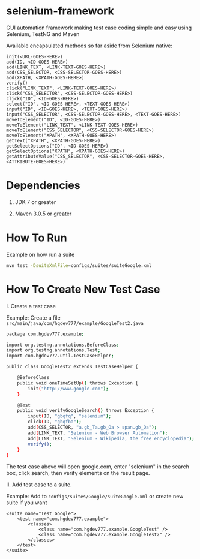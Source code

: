 selenium-framework
========================

GUI automation framework making test case coding simple and easy using Selenium, TestNG and Maven

Available encapsulated methods so far aside from Selenium native:

```
init(<URL-GOES-HERE>)
add(ID, <ID-GOES-HERE>)
add(LINK_TEXT, <LINK-TEXT-GOES-HERE>)
add(CSS_SELECTOR, <CSS-SELECTOR-GOES-HERE>)
add(XPATH, <XPATH-GOES-HERE>)
verify()
click("LINK_TEXT", <LINK-TEXT-GOES-HERE>)
click("CSS_SELECTOR", <CSS-SELECTOR-GOES-HERE>)
click("ID", <ID-GOES-HERE>)
select("ID", <ID-GOES-HERE>, <TEXT-GOES-HERE>)
input("ID", <ID-GOES-HERE>, <TEXT-GOES-HERE>)
input("CSS_SELECTOR", <CSS-SELECTOR-GOES-HERE>, <TEXT-GOES-HERE>)
moveToElement("ID", <ID-GOES-HERE>)
moveToElement("LINK_TEXT", <LINK-TEXT-GOES-HERE>)
moveToElement("CSS_SELECTOR", <CSS-SELECTOR-GOES-HERE>)
moveToElement("XPATH", <XPATH-GOES-HERE>)
getText("XPATH", <XPATH-GOES-HERE>)
getSelectOptions("ID", <ID-GOES-HERE>)
getSelectOptions("XPATH", <XPATH-GOES-HERE>)
getAttributeValue("CSS_SELECTOR", <CSS-SELECTOR-GOES-HERE>, <ATTRIBUTE-GOES-HERE>)
```

Dependencies
========================

1. JDK 7 or greater

2. Maven 3.0.5 or greater


How To Run
========================

Example on how run a suite
```sh
mvn test -DsuiteXmlFile=configs/suites/suiteGoogle.xml
```

How To Create New Test Case
========================

I. Create a test case

Example: Create a file `src/main/java/com/hgdev777/example/GoogleTest2.java`

```sh
package com.hgdev777.example;

import org.testng.annotations.BeforeClass;
import org.testng.annotations.Test;
import com.hgdev777.util.TestCaseHelper;

public class GoogleTest2 extends TestCaseHelper {

	@BeforeClass
	public void oneTimeSetUp() throws Exception {
		init("http://www.google.com");
	}

	@Test
	public void verifyGoogleSearch() throws Exception {
		input(ID, "gbqfq", "selenium");
		click(ID, "gbqfba");
		add(CSS_SELECTOR, "a.gb_Ta.gb_Oa > span.gb_Qa"); 
		add(LINK_TEXT, "Selenium - Web Browser Automation");
		add(LINK_TEXT, "Selenium - Wikipedia, the free encyclopedia");
		verify();
	}
}
```
The test case above will open google.com, enter "selenium" in the search box, click search, then verify elements on the result page.

II. Add test case to a suite.

Example: Add to `configs/suites/Google/suiteGoogle.xml` or create new suite if you want

```
<suite name="Test Google">
	<test name="com.hgdev777.example">
		<classes>
			<class name="com.hgdev777.example.GoogleTest" />
			<class name="com.hgdev777.example.GoogleTest2" />
		</classes>
	</test>
</suite>
```

